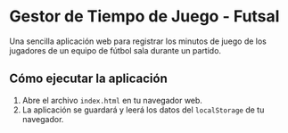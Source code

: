 # Gestor de Tiempo de Juego - Futsal

Una sencilla aplicación web para registrar los minutos de juego de los jugadores de un equipo de fútbol sala durante un partido.

## Cómo ejecutar la aplicación

1.  Abre el archivo `index.html` en tu navegador web.
2.  La aplicación se guardará y leerá los datos del `localStorage` de tu navegador.
